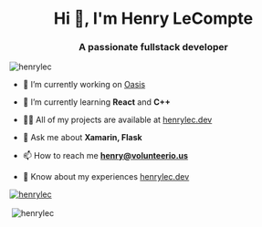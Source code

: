 <h1 align="center">Hi 👋, I'm Henry LeCompte</h1>
<h3 align="center">A passionate fullstack developer</h3>

<p align="left"> <img src="https://komarev.com/ghpvc/?username=henrylec&label=Profile%20views&color=0e75b6&style=flat" alt="henrylec" /> </p>

- 🔭 I’m currently working on [Oasis](https://github.com/oasis-sh/oasis)

- 🌱 I’m currently learning **React** and **C++**

- 👨‍💻 All of my projects are available at [henrylec.dev](https://henrylec.dev)

- 💬 Ask me about **Xamarin, Flask**

- 📫 How to reach me **henry@volunteerio.us**

- 📄 Know about my experiences [henrylec.dev](https://henrylec.dev)


<p align="left"> <a href="https://github.com/ryo-ma/github-profile-trophy"><img src="https://github-profile-trophy.vercel.app/?username=henrylec&title=MultiLanguage,Commit,PullRequest,Issues&theme=dracula" alt="henrylec" /></a> </p>

<p>&nbsp;<img align="center" src="https://github-readme-stats.vercel.app/api?username=henrylec&show_icons=true&count_private=true&locale=en&theme=darcula" alt="henrylec" /></p>
